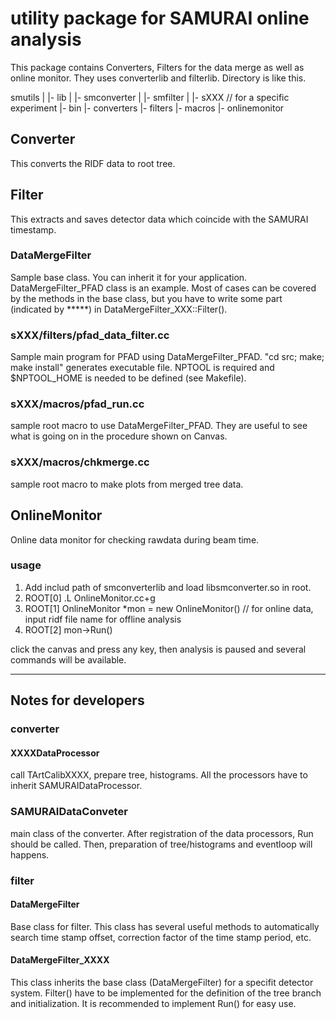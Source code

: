 # utility package for SAMURAI online analysis
This package contains Converters, Filters for the data merge as well
as online monitor. They uses converterlib and filterlib. Directory is
like this. 

smutils
  |
  |- lib
  |   |- smconverter
  |   |- smfilter
  |
  |- sXXX    // for a specific experiment
      |- bin
      |- converters
      |- filters
      |- macros
      |- onlinemonitor

## Converter
This converts the RIDF data to root tree.

## Filter
This extracts and saves detector data which coincide with the SAMURAI
timestamp.

### DataMergeFilter
Sample base class. You can inherit it for your application.
DataMergeFilter_PFAD class is an example. Most of cases can be covered
by the methods in the base class, but you have to write some part
(indicated by *****) in DataMergeFilter_XXX::Filter().

### sXXX/filters/pfad_data_filter.cc
Sample main program for PFAD using DataMergeFilter_PFAD. "cd src;
make; make install" generates executable file. NPTOOL is required and
$NPTOOL_HOME is needed to be defined (see Makefile).

### sXXX/macros/pfad_run.cc
sample root macro to use DataMergeFilter_PFAD. They are useful to see what
is going on in the procedure shown on Canvas. 

### sXXX/macros/chkmerge.cc
sample root macro to make plots from merged tree data.


## OnlineMonitor
Online data monitor for checking rawdata during beam time.

### usage
1. Add includ path of smconverterlib and load libsmconverter.so in root.
2. ROOT[0] .L OnlineMonitor.cc+g
3. ROOT[1] OnlineMonitor *mon = new OnlineMonitor() 
   // for online data, input ridf file name for offline analysis 
4. ROOT[2] mon->Run()

click the canvas and press any key, then analysis is paused and
several commands will be available.

- - -

## Notes for developers

### converter

#### XXXXDataProcessor
call TArtCalibXXXX, prepare tree, histograms. All the processors have
to inherit SAMURAIDataProcessor.

### SAMURAIDataConveter
main class of the converter. After registration of the data
processors, Run should be called. Then, preparation of tree/histograms
and eventloop will happens.


### filter

#### DataMergeFilter
Base class for filter. This class has several useful methods to
automatically search time stamp offset, correction factor of the time
stamp period, etc. 

#### DataMergeFilter_XXXX
This class inherits the base class (DataMergeFilter) for a specifit
detector system. Filter() have to be implemented for the definition of
the tree branch and initialization. It is recommended to implement
Run() for easy use.
